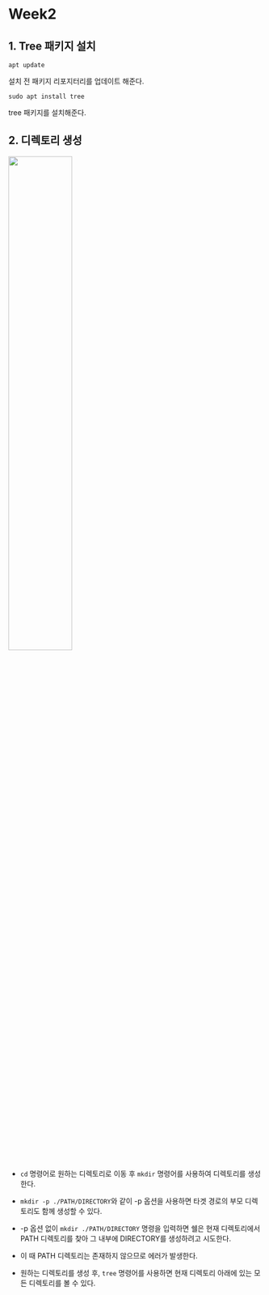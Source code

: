 # Week2

## 1. Tree 패키지 설치

`apt update`

설치 전 패키지 리포지터리를 업데이트 해준다.

`sudo apt install tree`

tree 패키지를 설치해준다.


## 2. 디렉토리 생성

  <img src="https://github.com/user-attachments/assets/ead27cf1-4408-4e53-b07f-7c014a3ef82b" width="50%"><br><br><br>

- `cd` 명령어로 원하는 디렉토리로 이동 후 `mkdir` 명령어를 사용하여 디렉토리를 생성한다.
- `mkdir -p ./PATH/DIRECTORY`와 같이 -p 옵션을 사용하면 타겟 경로의 부모 디렉토리도 함께 생성할 수 있다.
- -p 옵션 없이 `mkdir ./PATH/DIRECTORY` 명령을 입력하면 쉘은 현재 디렉토리에서 PATH 디렉토리를 찾아 그 내부에 DIRECTORY를 생성하려고 시도한다.
- 이 때 PATH 디렉토리는 존재하지 않으므로 에러가 발생한다.

- 원하는 디렉토리를 생성 후, `tree` 명령어를 사용하면 현재 디렉토리 아래에 있는 모든 디렉토리를 볼 수 있다.
